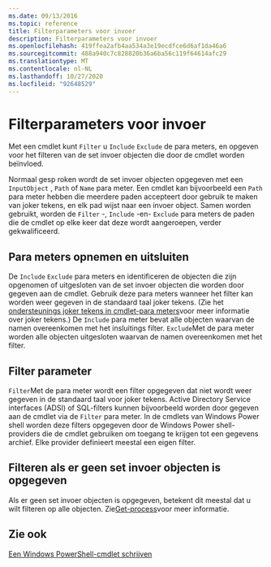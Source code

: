 ```yaml
---
ms.date: 09/13/2016
ms.topic: reference
title: Filterparameters voor invoer
description: Filterparameters voor invoer
ms.openlocfilehash: 419ffea2afb4aa534a3e19ecdfce6d6af1da46a6
ms.sourcegitcommit: 488a940c7c828820b36a6ba56c119f64614afc29
ms.translationtype: MT
ms.contentlocale: nl-NL
ms.lasthandoff: 10/27/2020
ms.locfileid: "92648529"
---
```

# <a name="input-filter-parameters"></a>Filterparameters voor invoer

Met een cmdlet kunt `Filter` u `Include` `Exclude` de para meters, en opgeven voor het filteren van de set invoer objecten die door de cmdlet worden beïnvloed.

Normaal gesp roken wordt de set invoer objecten opgegeven met een `InputObject` , `Path` of `Name` para meter. Een cmdlet kan bijvoorbeeld een `Path` para meter hebben die meerdere paden accepteert door gebruik te maken van joker tekens, en elk pad wijst naar een invoer object. Samen worden gebruikt, worden de `Filter` -, `Include` -en- `Exclude` para meters de paden die de cmdlet op elke keer dat deze wordt aangeroepen, verder gekwalificeerd.

## <a name="include-and-exclude-parameters"></a>Para meters opnemen en uitsluiten

De `Include` `Exclude` para meters en identificeren de objecten die zijn opgenomen of uitgesloten van de set invoer objecten die worden door gegeven aan de cmdlet. Gebruik deze para meters wanneer het filter kan worden weer gegeven in de standaard taal joker tekens. (Zie het [ondersteunings joker tekens in cmdlet-para meters](./supporting-wildcard-characters-in-cmdlet-parameters.md)voor meer informatie over joker tekens.) De `Include` para meter bevat alle objecten waarvan de namen overeenkomen met het insluitings filter. `Exclude`Met de para meter worden alle objecten uitgesloten waarvan de namen overeenkomen met het filter.

## <a name="filter-parameter"></a>Filter parameter

`Filter`Met de para meter wordt een filter opgegeven dat niet wordt weer gegeven in de standaard taal voor joker tekens. Active Directory Service interfaces (ADSI) of SQL-filters kunnen bijvoorbeeld worden door gegeven aan de cmdlet via de `Filter` para meter. In de cmdlets van Windows Power shell worden deze filters opgegeven door de Windows Power shell-providers die de cmdlet gebruiken om toegang te krijgen tot een gegevens archief. Elke provider definieert meestal een eigen filter.

## <a name="filtering-if-no-set-of-input-objects-is-specified"></a>Filteren als er geen set invoer objecten is opgegeven

Als er geen set invoer objecten is opgegeven, betekent dit meestal dat u wilt filteren op alle objecten. Zie[Get-process](/powershell/module/Microsoft.PowerShell.Management/Get-Process)voor meer informatie.

## <a name="see-also"></a>Zie ook

[Een Windows PowerShell-cmdlet schrijven](./writing-a-windows-powershell-cmdlet.md)
